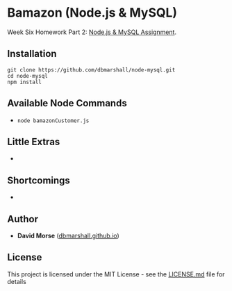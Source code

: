 # Bamazon (Node.js & MySQL)

Week Six Homework Part 2: [Node.js & MySQL Assignment](http://ucb.bootcampcontent.com/UCB-Coding-Bootcamp/09-11-2017-UCB-Class-Repository-FSF-FT/blob/master/06-week/homework/part-2/homework_instructions.md).

## Installation

```
git clone https://github.com/dbmarshall/node-mysql.git
cd node-mysql
npm install
```

## Available Node Commands

* `node bamazonCustomer.js`

## Little Extras

* 

## Shortcomings

*  

## Author

* **David Morse** ([dbmarshall.github.io](https://dbmarshall.github.io))

## License

This project is licensed under the MIT License - see the [LICENSE.md](LICENSE.md) file for details

